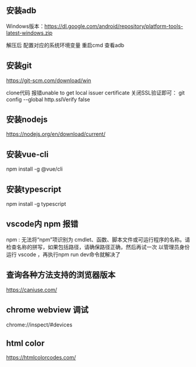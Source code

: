 ## 安装adb
Windows版本：https://dl.google.com/android/repository/platform-tools-latest-windows.zip

解压后 配置对应的系统环境变量 重启cmd 查看adb


## 安装git
https://git-scm.com/download/win

clone代码 报错unable to get local issuer certificate
关闭SSL验证即可： git config --global http.sslVerify false


## 安装nodejs
https://nodejs.org/en/download/current/


## 安装vue-cli
npm install -g @vue/cli

## 安装typescript
npm install -g typescript

## vscode内 npm 报错
npm : 无法将“npm”项识别为 cmdlet、函数、脚本文件或可运行程序的名称。请检查名称的拼写，如果包括路径，请确保路径正确，然后再试一次
以管理员身份运行 vscode ，再执行npm run dev命令就解决了

##  查询各种方法支持的浏览器版本
https://caniuse.com/


## chrome webview 调试
chrome://inspect/#devices

## html color
https://htmlcolorcodes.com/